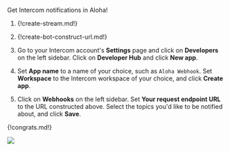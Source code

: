 Get Intercom notifications in Aloha!

1. {!create-stream.md!}

1. {!create-bot-construct-url.md!}

1. Go to your Intercom account's **Settings** page and click on **Developers**
   on the left sidebar. Click on **Developer Hub** and click **New app**.

1. Set **App name** to a name of your choice, such as `Aloha Webhook`. Set
   **Workspace** to the Intercom workspace of your choice, and click
   **Create app**.

1. Click on **Webhooks** on the left sidebar. Set **Your request endpoint URL**
   to the URL constructed above. Select the topics you'd like to be notified
   about, and click **Save**.

{!congrats.md!}

![](/static/images/integrations/intercom/001.png)
